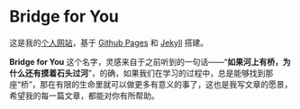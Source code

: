 # Bridge for You
这是我的[个人网站][1]，基于 [Github Pages][2] 和 [Jekyll][3] 搭建。

 **Bridge for You** 这个名字，灵感来自于之前听到的一句话——“**如果河上有桥，为什么还有摸着石头过河**”，的确，如果我们在学习的过程中，总是能够找到那座“桥”，那在有限的生命里就可以做更多有意义的事了，这也是我写文章的愿景，希望我的每一篇文章，都能对你有所帮助。

  [1]: http://bridgeforyou.cn/
  [2]: https://pages.github.com/
  [3]: http://jekyllrb.com/